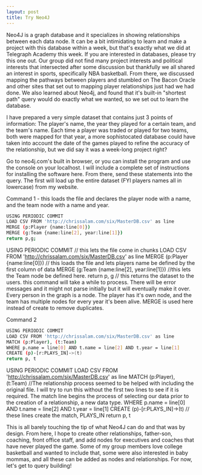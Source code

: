 ```yaml
---
layout: post
title: Try Neo4J
---
```


Neo4J is a graph database and it specializes in showing relationships between each data node. It can be a bit intimidating to learn and make a project with this database within a week, but that's exactly what we did at Telegraph Academy this week. If you are interested in databases, please try this one out. Our group did not find many project interests and political interests that intersected after some discussion but thankfully we all shared an interest in sports, specifically NBA basketball. From there, we discussed mapping the pathways between players and stumbled on The Bacon Oracle and other sites that set out to mapping player relationships just had we had done. We also learned about Neo4j, and found that it's built-in "shortest path" query would do exactly what we wanted, so we set out to learn the database.

I have prepared a very simple dataset that contains just 3 points of information: The player's name, the year they played for a certain team, and the team's name. Each time a player was traded or played for two teams, both were mapped for that year, a more sophistocated database could have taken into account the date of the games played to refine the accuracy of the relationship, but we did say it was a week-long project right?

Go to neo4j.com's built in browser, or you can install the program and use the console on your localhost. I will include a complete set of instructions for installing the software here. From there, send these statements into the query. The first will load up the entire dataset (FYI players names all in lowercase) from my website.

Command 1 - this loads the file and declares the player node with a name, and the team node with a name and year.

```bash
USING PERIODIC COMMIT
LOAD CSV FROM 'http://chrissalam.com/six/MasterDB.csv' as line
MERGE (p:Player {name:line[0]})
MERGE (g:Team {name:line[2], year:line[1]})
return p,g;
```

USING PERIODIC COMMIT   // this lets the file come in chunks
LOAD CSV FROM 'http://chrissalam.com/six/MasterDB.csv' as line
MERGE (p:Player {name:line[0]}) // this loads the file and lets players name be defined by the first column of data
MERGE (g:Team {name:line[2], year:line[1]}) //this lets the Team node be defined here.
return p, g // this returns the dataset to the users. this command will take a while to process.
There will be error messages and it might not parse initially but it will eventually make it over.
Every person in the graph is a node. The player has it's own node, and the team has multiple nodes for every year
it's been alive. MERGE is used here instead of create to remove duplicates.

Command 2

```bash
USING PERIODIC COMMIT
LOAD CSV FROM 'http://chrissalam.com/six/MasterDB.csv' as line
MATCH (p:Player), (t:Team)
WHERE p.name = line[0] AND t.name = line[2] AND t.year = line[1]
CREATE (p)-[r:PLAYS_IN]->(t)
return p, t
```
USING PERIODIC COMMIT
LOAD CSV FROM 'http://chrissalam.com/six/MasterDB.csv' as line
MATCH (p:Player), (t:Team)  //The relationship process seemed to be helped with including the
original file. I will try to run this without the first two lines to see if it is required.
The match line begins the process of selecting our data prior to the creation of a relationship, a new data type.
WHERE p.name = line[0] AND t.name = line[2] AND t.year = line[1]
CREATE (p)-[r:PLAYS_IN]->(t)         // these lines create the match, PLAYS_IN
return p, t

This is all barely touching the tip of what Neo4J can do and that was by design. From here, I hope to create other relationships, father-son, coaching, front office staff, and add nodes for executives and coaches that have never played the game. Some of my group members love college basketball and wanted to include that, some were also interested in baby mommas,
and all these can be added as nodes and relationships. For now, let's get to query building!

